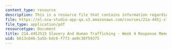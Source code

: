 ```yaml
---
content_type: resource
description: This is a resource file that contains information regarding week 4 memo.
file: https://ol-ocw-studio-app-qa.s3.amazonaws.com/courses/21a-445j-slavery-and-human-trafficking-in-the-21st-century-spring-2015/b613c6465a5bbdc6f7f3ae0c30f59375_MIT21A_445JS15_Week4memo.pdf
file_type: application/pdf
resourcetype: Document
title: 21A.445JS15 Slavery And Human Trafficking - Week 4 Response Memo
uid: b613c646-5a5b-bdc6-f7f3-ae0c30f59375
---
```

